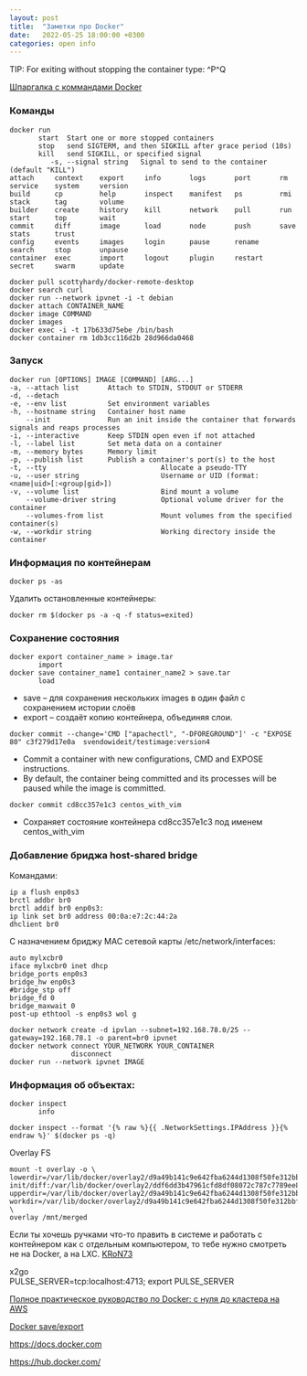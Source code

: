 ```yaml
---
layout: post
title:  "Заметки про Docker"
date:   2022-05-25 18:00:00 +0300
categories: open info
---
```


TIP: For exiting without stopping the container type: ^P^Q

[Шпаргалка с коммандами Docker](https://habr.com/ru/company/flant/blog/336654/)

### Команды
``` text
docker run
       start  Start one or more stopped containers
       stop   send SIGTERM, and then SIGKILL after grace period (10s)
       kill   send SIGKILL, or specified signal
          -s, --signal string   Signal to send to the container (default "KILL")
attach     context    export     info       logs       port       rm         service    system     version
build      cp         help       inspect    manifest   ps         rmi        stack      tag        volume
builder    create     history    kill       network    pull       run        start      top        wait
commit     diff       image      load       node       push       save       stats      trust
config     events     images     login      pause      rename     search     stop       unpause
container  exec       import     logout     plugin     restart    secret     swarm      update

docker pull scottyhardy/docker-remote-desktop
docker search curl
docker run --network ipvnet -i -t debian
docker attach CONTAINER_NAME
docker image COMMAND
docker images
docker exec -i -t 17b633d75ebe /bin/bash
docker container rm 1db3cc116d2b 28d966da0468
```

### Запуск
``` text
docker run [OPTIONS] IMAGE [COMMAND] [ARG...]
-a, --attach list       Attach to STDIN, STDOUT or STDERR 
-d, --detach
-e, --env list          Set environment variables
-h, --hostname string   Container host name
    --init              Run an init inside the container that forwards signals and reaps processes
-i, --interactive       Keep STDIN open even if not attached
-l, --label list        Set meta data on a container
-m, --memory bytes      Memory limit
-p, --publish list      Publish a container's port(s) to the host
-t, --tty                            Allocate a pseudo-TTY
-u, --user string                    Username or UID (format: <name|uid>[:<group|gid>])
-v, --volume list                    Bind mount a volume
    --volume-driver string           Optional volume driver for the container
    --volumes-from list              Mount volumes from the specified container(s)
-w, --workdir string                 Working directory inside the container

```

### Информация по контейнерам
``` text
docker ps -as 
```

Удалить остановленные контейнеры:

	docker rm $(docker ps -a -q -f status=exited)
	
### Сохранение состояния	
``` text
docker export container_name > image.tar 
       import 
docker save container_name1 container_name2 > save.tar
       load 
```

- save – для сохранения нескольких images в один файл с сохранением истории слоёв
- export – создаёт копию контейнера, объединяя слои.

`docker commit --change='CMD ["apachectl", "-DFOREGROUND"]' -c "EXPOSE 80" c3f279d17e0a  svendowideit/testimage:version4`
	
- Commit a container with new configurations, CMD and EXPOSE instructions.
- By default, the container being committed and its processes will be paused while the image is committed.
	
`docker commit cd8cc357e1c3 centos_with_vim`

- Сохраняет состояние контейнера cd8cc357e1c3 под именем centos_with_vim 

### Добавление бриджа host-shared bridge

Командами:
``` text
ip a flush enp0s3
brctl addbr br0
brctl addif br0 enp0s3:
ip link set br0 address 00:0a:e7:2c:44:2a
dhclient br0
```

С назначением бриджу MAC сетевой карты /etc/network/interfaces:
``` text
auto mylxcbr0
iface mylxcbr0 inet dhcp
bridge_ports enp0s3
bridge_hw enp0s3
#bridge_stp off
bridge_fd 0
bridge_maxwait 0
post-up ethtool -s enp0s3 wol g
```

``` text
docker network create -d ipvlan --subnet=192.168.78.0/25 --gateway=192.168.78.1 -o parent=br0 ipvnet
docker network connect YOUR_NETWORK YOUR_CONTAINER
               disconnect
docker run --network ipvnet IMAGE
```

### Информация об объектах:
``` text
docker inspect 
       info

docker inspect --format '{% raw %}{{ .NetworkSettings.IPAddress }}{% endraw %}' $(docker ps -q)
```

Overlay FS
``` text
mount -t overlay -o \
lowerdir=/var/lib/docker/overlay2/d9a49b141c9e642fba6244d1308f50fe312bbf1ef99e0a2dc5355fdcb2106ea6-init/diff:/var/lib/docker/overlay2/ddf6dd3b47961cfd8df08072c787c7789ee890ce71fb44e69636149c09121a05/diff:/var/lib/docker/overlay2/4ab159950c8f83ee207f05f292c86662b385e333c5567435618a93a6c580a03a/diff,\
upperdir=/var/lib/docker/overlay2/d9a49b141c9e642fba6244d1308f50fe312bbf1ef99e0a2dc5355fdcb2106ea6/diff,\
workdir=/var/lib/docker/overlay2/d9a49b141c9e642fba6244d1308f50fe312bbf1ef99e0a2dc5355fdcb2106ea6/work \
overlay /mnt/merged
```

Если ты хочешь ручками что-то править в системе и работать с контейнером как с отдельным компьютером, то тебе нужно смотреть не на Docker, а на LXC. [KRoN73](https://www.linux.org.ru/forum/admin/12631072?cid=12631252)  

x2go  
PULSE_SERVER=tcp:localhost:4713; export PULSE_SERVER

[Полное практическое руководство по Docker: с нуля до кластера на AWS](https://habr.com/ru/post/310460/)

[Docker save/export](https://rtfm.co.ua/docker-chast-2-upravlenie-kontejnerami/)

<https://docs.docker.com>

<https://hub.docker.com/>
